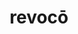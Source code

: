 ---
title: revocō
meaning: to call back
ch: seven
pos: verb
inf: revocāre
secondppstem: revoc
infend: āre
thirdpp: revocāvī
fourthpp: revocātus
conjugation: first
derivative: irrevocable
six: y
---